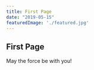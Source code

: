 ```yaml
---
title: First Page
date: "2019-05-15"
featuredImage: './featured.jpg'
---
```


## First Page

May the force be with you!